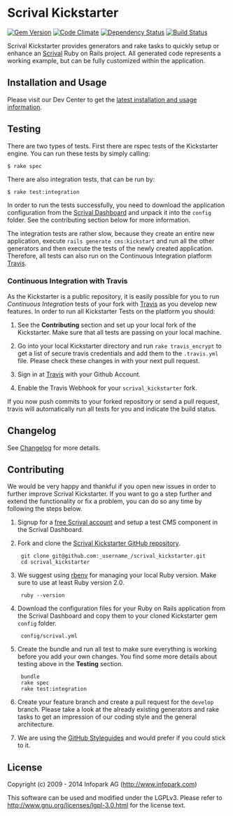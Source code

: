 # Scrival Kickstarter

[![Gem Version](https://badge.fury.io/rb/scrival_kickstarter.png)](http://badge.fury.io/rb/scrival_kickstarter)
[![Code Climate](https://codeclimate.com/github/infopark/scrival_kickstarter.png)](https://codeclimate.com/github/infopark/scrival_kickstarter)
[![Dependency Status](https://gemnasium.com/infopark/scrival_kickstarter.png)](https://gemnasium.com/infopark/scrival_kickstarter)
[![Build Status](https://travis-ci.org/infopark/scrival_kickstarter.png)](https://travis-ci.org/infopark/scrival_kickstarter)

Scrival Kickstarter provides generators and rake tasks to quickly setup or enhance an
[Scrival](http://scrival.com) Ruby on Rails project. All generated code
represents a working example, but can be fully customized within the application.


## Installation and Usage

Please visit our Dev Center to get the
[latest installation and usage information](https://dev.infopark.net/kickstarter).


## Testing

There are two types of tests. First there are rspec tests of the Kickstarter
engine. You can run these tests by simply calling:

    $ rake spec

There are also integration tests, that can be run by:

    $ rake test:integration

In order to run the tests successfully, you need to download the application configuration from the
[Scrival Dashboard](https://scrival.com) and unpack it into the ```config``` folder. See the
contributing section below for more information.

The integration tests are rather slow, because they create an entire new application, execute
```rails generate cms:kickstart``` and run all the other generators and then execute the tests of
the newly created application. Therefore, all tests can also run on the Continuous Integration
platform [Travis](https://travis-ci.org).


### Continuous Integration with Travis

As the Kickstarter is a public repository, it is easily possible for you to run *Continuous
Integration* tests of your fork with [Travis](https://travis-ci.org) as you develop new features. In
order to run all Kickstarter Tests on the platform you should:

1. See the **Contributing** section and set up your local fork of the Kickstarter. Make
   sure that all tests are passing on your local machine.

2. Go into your local Kickstarter directory and run `rake travis_encrypt` to get a list of
   secure travis credentials and add them to the `.travis.yml` file. Please check these changes in
   with your next pull request.

3. Sign in at [Travis](https://travis-ci.org) with your Github Account.

4. Enable the Travis Webhook for your `scrival_kickstarter` fork.

If you now push commits to your forked repository or send a pull request, travis will automatically
run all tests for you and indicate the build status.


## Changelog

See [Changelog](https://github.com/infopark/scrival_kickstarter/blob/master/CHANGELOG.md) for more
details.


## Contributing

We would be very happy and thankful if you open new issues in order to further improve Scrival
Kickstarter. If you want to go a step further and extend the functionality or fix a problem, you can
do so any time by following the steps below.

1. Signup for a [free Scrival account](http://www.scrival.com/) and setup a test CMS
   component in the Scrival Dashboard.

2. Fork and clone the
   [Scrival Kickstarter GitHub repository](https://github.com/infopark/scrival_kickstarter).

        git clone git@github.com:_username_/scrival_kickstarter.git
        cd scrival_kickstarter

3. We suggest using [rbenv](https://github.com/sstephenson/rbenv/) for managing your local Ruby
   version. Make sure to use at least Ruby version 2.0.

        ruby --version

3. Download the configuration files for your Ruby on Rails application from the Scrival Dashboard
   and copy them to your cloned Kickstarter gem `config` folder.

        config/scrival.yml

4. Create the bundle and run all test to make sure everything is working before you add your own
   changes. You find some more details about testing above in the __Testing__ section.

        bundle
        rake spec
        rake test:integration

5. Create your feature branch and create a pull request for the `develop` branch. Please take a
   look at the already existing generators and rake tasks to get an impression of our coding style
   and the general architecture.

6. We are using the [GitHub Styleguides](https://github.com/styleguide) and would prefer if you
   could stick to it.


## License
Copyright (c) 2009 - 2014 Infopark AG (http://www.infopark.com)

This software can be used and modified under the LGPLv3. Please refer to
http://www.gnu.org/licenses/lgpl-3.0.html for the license text.
